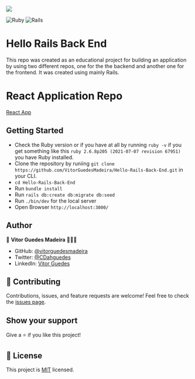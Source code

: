 ![](https://img.shields.io/badge/Microverse-blueviolet)

![Ruby](https://img.shields.io/badge/ruby-%23CC342D.svg?style=for-the-badge&logo=ruby&logoColor=white) ![Rails](https://img.shields.io/badge/rails-%23CC0000.svg?style=for-the-badge&logo=ruby-on-rails&logoColor=white)

# Hello Rails Back End

This repo was created as an educational project for building an application by using  two different repos, one for the the backend and another one for the frontend. It was created using mainly Rails.

# React Application Repo

[React App](https://github.com/VitorGuedesMadeira/Hello-React-Front-End)

## Getting Started

- Check the Ruby version or if you have at all by running `ruby -v` if you get something like this `ruby 2.6.8p205 (2021-07-07 revision 67951)` you have Ruby installed.
- Clone the repository by runiing `git clone https://github.com/VitorGuedesMadeira/Hello-Rails-Back-End.git` in your CLI.
- `cd Hello-Rails-Back-End`
- Run `bundle install`
- Run `rails db:create db:migrate db:seed`
- Run `./bin/dev` for the local server
- Open Browser `http://localhost:3000/`

## Author

👤 **Vitor Guedes Madeira** 🧑🏻‍💻
- GitHub: [@vitorguedesmadeira](https://github.com/VitorGuedesMadeira)
- Twitter: [@CDahguedes](https://twitter.com/CDahguedes)
- LinkedIn: [Vitor Guedes](https://www.linkedin.com/in/vitor-guedes-madeira/)

## 🤝 Contributing

Contributions, issues, and feature requests are welcome!
Feel free to check the [issues page](https://github.com/VitorGuedesMadeira/Hello-Rails-Back-End/issues).

## Show your support

Give a ⭐️ if you like this project!

## 📝 License

This project is [MIT](./MIT.md) licensed.
